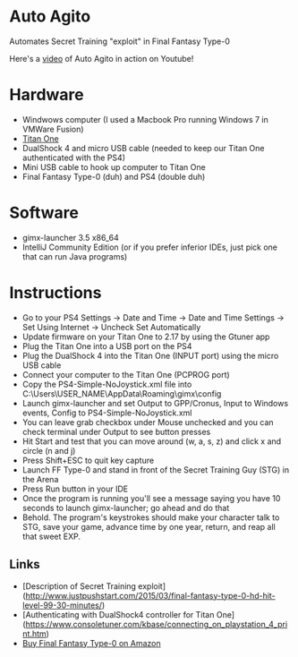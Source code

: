 # Auto Agito
Automates Secret Training "exploit" in Final Fantasy Type-0

Here's a [video](https://www.youtube.com/watch?v=4Yy3DOvEc1U) of Auto Agito in action on Youtube!

# Hardware
* Windwows computer (I used a Macbook Pro running Windows 7 in VMWare Fusion)
* [Titan One](http://www.extreme-mods.com/Titan-One-for-Playstation-4-PS4-Xbox-One-Xbox-360-Playstation-3-PS3_p_5513.html)
* DualShock 4 and micro USB cable (needed to keep our Titan One authenticated with the PS4)
* Mini USB cable to hook up computer to Titan One
* Final Fantasy Type-0 (duh) and PS4 (double duh)

# Software
* gimx-launcher 3.5 x86_64
* IntelliJ Community Edition (or if you prefer inferior IDEs, just pick one that can run Java programs)

# Instructions
* Go to your PS4 Settings -> Date and Time -> Date and Time Settings -> Set Using Internet -> Uncheck Set Automatically
* Update firmware on your Titan One to 2.17 by using the Gtuner app
* Plug the Titan One into a USB port on the PS4
* Plug the DualShock 4 into the Titan One (INPUT port) using the micro USB cable
* Connect your computer to the Titan One (PCPROG port)
* Copy the PS4-Simple-NoJoystick.xml file into C:\Users\USER_NAME\AppData\Roaming\gimx\config
* Launch gimx-launcher and set Output to GPP/Cronus, Input to Windows events, Config to PS4-Simple-NoJoystick.xml
* You can leave grab checkbox under Mouse unchecked and you can check terminal under Output to see button presses
* Hit Start and test that you can move around (w, a, s, z) and click x and circle (n and j)
* Press Shift+ESC to quit key capture
* Launch FF Type-0 and stand in front of the Secret Training Guy (STG) in the Arena
* Press Run button in your IDE
* Once the program is running you'll see a message saying you have 10 seconds to launch gimx-launcher; go ahead and do that
* Behold. The program's keystrokes should make your character talk to STG, save your game, advance time by one year, return, and reap all that sweet EXP. 

## Links
* [Description of Secret Training exploit] (http://www.justpushstart.com/2015/03/final-fantasy-type-0-hd-hit-level-99-30-minutes/)
* [Authenticating with DualShock4 controller for Titan One] (https://www.consoletuner.com/kbase/connecting_on_playstation_4_print.htm)
* [Buy Final Fantasy Type-0 on Amazon](http://www.amazon.com/Final-Fantasy-Type-0-HD-PlayStation-4/dp/B00KWJ4JW4)
